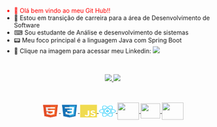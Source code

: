 <div>
         <ul>
                <li style="color: red">👋 Olá bem vindo ao meu Git Hub!!</li>
                 <li>👀 Estou em transição de carreira para a área de Desenvolvimento de Software</li>
                 <li>⌨ Sou estudante de Análise e desenvolvimento de sistemas</li>
                 <li>📟 Meu foco principal é a linguagem Java com Spring Boot</li>
                 <li>🔗 Clique na imagem para acessar meu Linkedin: <a href="https://www.linkedin.com/in/sandrofernandodossantos" target="_blank"><img heigth = "20" width = "20" src="https://cdn.jsdelivr.net/gh/devicons/devicon/icons/linkedin/linkedin-original.svg" /></a></li>
          </ul>
<div/>         

##
         
</br>   
<div align="center">
  <a href="https://github.com/sandrosantos89">
  <img height="150em" src="https://github-readme-stats.vercel.app/api?username=sandrosantos89&show_icons=true&theme=dark&include_all_commits=true&count_private=true"/>
  <img height="150em" src="https://github-readme-stats.vercel.app/api/top-langs/?username=sandrosantos89&layout=compact&langs_count=7&theme=dark"/>
</div>
         
         
 ##
         
         
<div style="display: inline_block" align="center"><br>  
  <img align="center" height="30" width="40" src="https://raw.githubusercontent.com/devicons/devicon/master/icons/html5/html5-original.svg">
  <img align="center" height="30" width="40" src="https://raw.githubusercontent.com/devicons/devicon/master/icons/css3/css3-original.svg">
  <img align="center" height="30" width="40" src="https://raw.githubusercontent.com/devicons/devicon/master/icons/javascript/javascript-plain.svg">
  <img align="center" height="30" width="40" src="https://raw.githubusercontent.com/devicons/devicon/master/icons/react/react-original.svg">
  <img align="center" height="40" width="50" src="https://cdn.jsdelivr.net/gh/devicons/devicon/icons/php/php-plain.svg" />
  <img align="center" height="35" width="45" src="https://cdn.jsdelivr.net/gh/devicons/devicon/icons/java/java-original.svg" />
  <img align="center" height="40" width="50" src="https://cdn.jsdelivr.net/gh/devicons/devicon/icons/salesforce/salesforce-original.svg"/>
</div>
         
##
  
